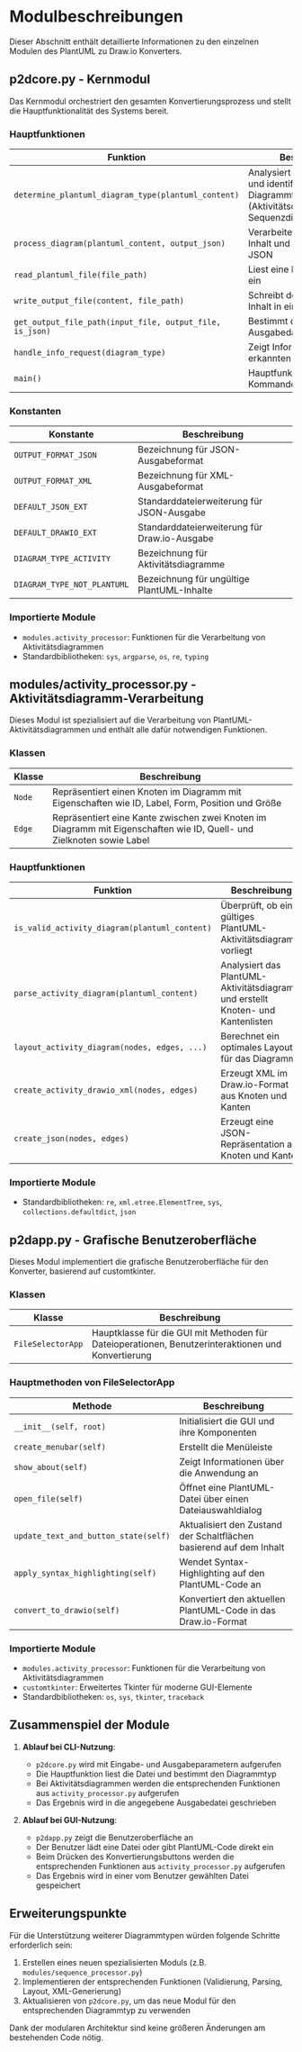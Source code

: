 # Modulbeschreibungen

Dieser Abschnitt enthält detaillierte Informationen zu den einzelnen Modulen des PlantUML zu Draw.io Konverters.

## p2dcore.py - Kernmodul

Das Kernmodul orchestriert den gesamten Konvertierungsprozess und stellt die Hauptfunktionalität des Systems bereit.

### Hauptfunktionen

| Funktion | Beschreibung |
|----------|--------------|
| `determine_plantuml_diagram_type(plantuml_content)` | Analysiert PlantUML-Code und identifiziert den Diagrammtyp (Aktivitätsdiagramm, Sequenzdiagramm, etc.) |
| `process_diagram(plantuml_content, output_json)` | Verarbeitet den PlantUML-Inhalt und erzeugt XML oder JSON |
| `read_plantuml_file(file_path)` | Liest eine PlantUML-Datei ein |
| `write_output_file(content, file_path)` | Schreibt den konvertierten Inhalt in eine Datei |
| `get_output_file_path(input_file, output_file, is_json)` | Bestimmt den Pfad für die Ausgabedatei |
| `handle_info_request(diagram_type)` | Zeigt Informationen zum erkannten Diagrammtyp an |
| `main()` | Hauptfunktion für die Kommandozeilenschnittstelle |

### Konstanten

| Konstante | Beschreibung |
|-----------|--------------|
| `OUTPUT_FORMAT_JSON` | Bezeichnung für JSON-Ausgabeformat |
| `OUTPUT_FORMAT_XML` | Bezeichnung für XML-Ausgabeformat |
| `DEFAULT_JSON_EXT` | Standarddateierweiterung für JSON-Ausgabe |
| `DEFAULT_DRAWIO_EXT` | Standarddateierweiterung für Draw.io-Ausgabe |
| `DIAGRAM_TYPE_ACTIVITY` | Bezeichnung für Aktivitätsdiagramme |
| `DIAGRAM_TYPE_NOT_PLANTUML` | Bezeichnung für ungültige PlantUML-Inhalte |

### Importierte Module

- `modules.activity_processor`: Funktionen für die Verarbeitung von Aktivitätsdiagrammen
- Standardbibliotheken: `sys`, `argparse`, `os`, `re`, `typing`

## modules/activity_processor.py - Aktivitätsdiagramm-Verarbeitung

Dieses Modul ist spezialisiert auf die Verarbeitung von PlantUML-Aktivitätsdiagrammen und enthält alle dafür notwendigen Funktionen.

### Klassen

| Klasse | Beschreibung |
|--------|--------------|
| `Node` | Repräsentiert einen Knoten im Diagramm mit Eigenschaften wie ID, Label, Form, Position und Größe |
| `Edge` | Repräsentiert eine Kante zwischen zwei Knoten im Diagramm mit Eigenschaften wie ID, Quell- und Zielknoten sowie Label |

### Hauptfunktionen

| Funktion | Beschreibung |
|----------|--------------|
| `is_valid_activity_diagram(plantuml_content)` | Überprüft, ob ein gültiges PlantUML-Aktivitätsdiagramm vorliegt |
| `parse_activity_diagram(plantuml_content)` | Analysiert das PlantUML-Aktivitätsdiagramm und erstellt Knoten- und Kantenlisten |
| `layout_activity_diagram(nodes, edges, ...)` | Berechnet ein optimales Layout für das Diagramm |
| `create_activity_drawio_xml(nodes, edges)` | Erzeugt XML im Draw.io-Format aus Knoten und Kanten |
| `create_json(nodes, edges)` | Erzeugt eine JSON-Repräsentation aus Knoten und Kanten |

### Importierte Module

- Standardbibliotheken: `re`, `xml.etree.ElementTree`, `sys`, `collections.defaultdict`, `json`

## p2dapp.py - Grafische Benutzeroberfläche

Dieses Modul implementiert die grafische Benutzeroberfläche für den Konverter, basierend auf customtkinter.

### Klassen

| Klasse | Beschreibung |
|--------|--------------|
| `FileSelectorApp` | Hauptklasse für die GUI mit Methoden für Dateioperationen, Benutzerinteraktionen und Konvertierung |

### Hauptmethoden von FileSelectorApp

| Methode | Beschreibung |
|---------|--------------|
| `__init__(self, root)` | Initialisiert die GUI und ihre Komponenten |
| `create_menubar(self)` | Erstellt die Menüleiste |
| `show_about(self)` | Zeigt Informationen über die Anwendung an |
| `open_file(self)` | Öffnet eine PlantUML-Datei über einen Dateiauswahldialog |
| `update_text_and_button_state(self)` | Aktualisiert den Zustand der Schaltflächen basierend auf dem Inhalt |
| `apply_syntax_highlighting(self)` | Wendet Syntax-Highlighting auf den PlantUML-Code an |
| `convert_to_drawio(self)` | Konvertiert den aktuellen PlantUML-Code in das Draw.io-Format |

### Importierte Module

- `modules.activity_processor`: Funktionen für die Verarbeitung von Aktivitätsdiagrammen
- `customtkinter`: Erweitertes Tkinter für moderne GUI-Elemente
- Standardbibliotheken: `os`, `sys`, `tkinter`, `traceback`

## Zusammenspiel der Module

1. **Ablauf bei CLI-Nutzung**:
   - `p2dcore.py` wird mit Eingabe- und Ausgabeparametern aufgerufen
   - Die Hauptfunktion liest die Datei und bestimmt den Diagrammtyp
   - Bei Aktivitätsdiagrammen werden die entsprechenden Funktionen aus `activity_processor.py` aufgerufen
   - Das Ergebnis wird in die angegebene Ausgabedatei geschrieben

2. **Ablauf bei GUI-Nutzung**:
   - `p2dapp.py` zeigt die Benutzeroberfläche an
   - Der Benutzer lädt eine Datei oder gibt PlantUML-Code direkt ein
   - Beim Drücken des Konvertierungsbuttons werden die entsprechenden Funktionen aus `activity_processor.py` aufgerufen
   - Das Ergebnis wird in einer vom Benutzer gewählten Datei gespeichert

## Erweiterungspunkte

Für die Unterstützung weiterer Diagrammtypen würden folgende Schritte erforderlich sein:

1. Erstellen eines neuen spezialisierten Moduls (z.B. `modules/sequence_processor.py`)
2. Implementieren der entsprechenden Funktionen (Validierung, Parsing, Layout, XML-Generierung)
3. Aktualisieren von `p2dcore.py`, um das neue Modul für den entsprechenden Diagrammtyp zu verwenden

Dank der modularen Architektur sind keine größeren Änderungen am bestehenden Code nötig. 